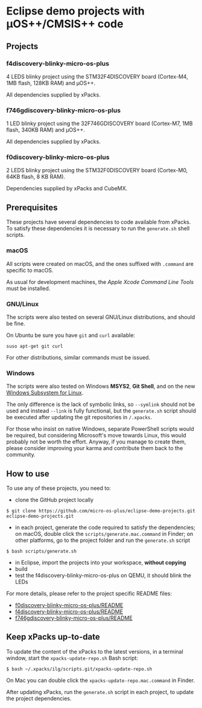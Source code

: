 # Eclipse demo projects with µOS++/CMSIS++ code

## Projects

### f4discovery-blinky-micro-os-plus

4 LEDS blinky project using the STM32F4DISCOVERY board (Cortex-M4, 1MB flash, 128KB RAM) and µOS++.

All dependencies supplied by xPacks.

### f746gdiscovery-blinky-micro-os-plus

1 LED blinky project using the 32F746GDISCOVERY board (Cortex-M7, 1MB flash, 340KB RAM) and µOS++.

All dependencies supplied by xPacks.

### f0discovery-blinky-micro-os-plus

2 LEDS blinky project using the STM32F0DISCOVERY board (Cortex-M0, 64KB flash, 8 KB RAM).

Dependencies supplied by xPacks and CubeMX.

## Prerequisites

These projects have several dependencies to code available from xPacks. To satisfy these dependencies it is necessary to run the `generate.sh` shell scripts.

### macOS

All scripts were created on macOS, and the ones suffixed with `.command` are specific to macOS.

As usual for development machines, the _Apple Xcode Command Line Tools_ must be installed.

### GNU/Linux

The scripts were also tested on several GNU/Linux distributions, and should be fine.

On Ubuntu be sure you have `git` and `curl` available:

```
suso apt-get git curl
```

For other distributions, similar commands must be issued.

### Windows

The scripts were also tested on Windows **MSYS2**, **Git Shell**, and on the new [Windows Subsystem for Linux](https://msdn.microsoft.com/commandline/wsl/about).

The only difference is the lack of symbolic links, so `--symlink` should not be used and instead `--link` is fully functional, but the `generate.sh` script should be executed after updating the git repositories in `/.xpacks`.

For those who insist on native Windows, separate PowerShell scripts would be required, but considering Microsoft's move towards Linux, this would probably not be worth the effort. Anyway, if you manage to create them, please consider improving your karma and contribute them back to the community.

## How to use

To use any of these projects, you need to:

* clone the GitHub project locally
```
$ git clone https://github.com/micro-os-plus/eclipse-demo-projects.git eclipse-demo-projects.git
```
* in each project, generate the code required to satisfy the dependencies; on macOS, double click the `scripts/generate.mac.command` in Finder; on other platforms, go to the project folder and run the `generate.sh` script
```
$ bash scripts/generate.sh
```
* in Eclipse, import the projects into your workspace, **without copying**
* build
* test the f4discovery-blinky-micro-os-plus on QEMU, it should blink the LEDs

For more details, please refer to the project specific README files:

* [f0discovery-blinky-micro-os-plus/README](f0discovery-blinky-micro-os-plus/README.md)
* [f4discovery-blinky-micro-os-plus/README](f4discovery-blinky-micro-os-plus/README.md)
* [f746gdiscovery-blinky-micro-os-plus/README](f746gdiscovery-blinky-micro-os-plus/README.md)

## Keep xPacks up-to-date

To update the content of the xPacks to the latest versions, in a terminal window, start the `xpacks-update-repo.sh` Bash script:

```
$ bash ~/.xpacks/ilg/scripts.git/xpacks-update-repo.sh
```

On Mac you can double click the `xpacks-update-repo.mac.command` in Finder.

After updating xPacks, run the `generate.sh` script in each project, to update the project dependencies.




